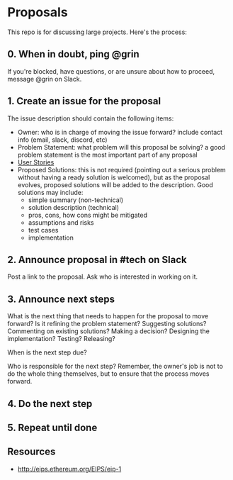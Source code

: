 # Proposals

This repo is for discussing large projects. Here's the process:

## 0. When in doubt, ping @grin

If you're blocked, have questions, or are unsure about how to proceed, message @grin on Slack.

## 1. Create an issue for the proposal

The issue description should contain the following items:

- Owner: who is in charge of moving the issue forward? include contact info (email, slack, discord, etc)
- Problem Statement: what problem will this proposal be solving? a good problem statement is the most important part of any proposal
- [User Stories](https://en.wikipedia.org/wiki/User_story#Common_templates)
- Proposed Solutions: this is not required (pointing out a serious problem without having a ready solution is welcomed), but as the proposal evolves, proposed solutions will be added to the description. Good solutions may include:
  - simple summary (non-technical)
  - solution description  (technical)
  - pros, cons, how cons might be mitigated
  - assumptions and risks
  - test cases
  - implementation

## 2. Announce proposal in #tech on Slack

Post a link to the proposal. Ask who is interested in working on it.

## 3. Announce next steps

What is the next thing that needs to happen for the proposal to move forward? Is it refining the problem statement? Suggesting solutions? Commenting on existing solutions? Making a decision? Designing the implementation? Testing? Releasing?

When is the next step due?

Who is responsible for the next step? Remember, the owner's job is not to do the whole thing themselves, but to ensure that the process moves forward.

## 4. Do the next step

## 5. Repeat until  done

## Resources

- http://eips.ethereum.org/EIPS/eip-1
